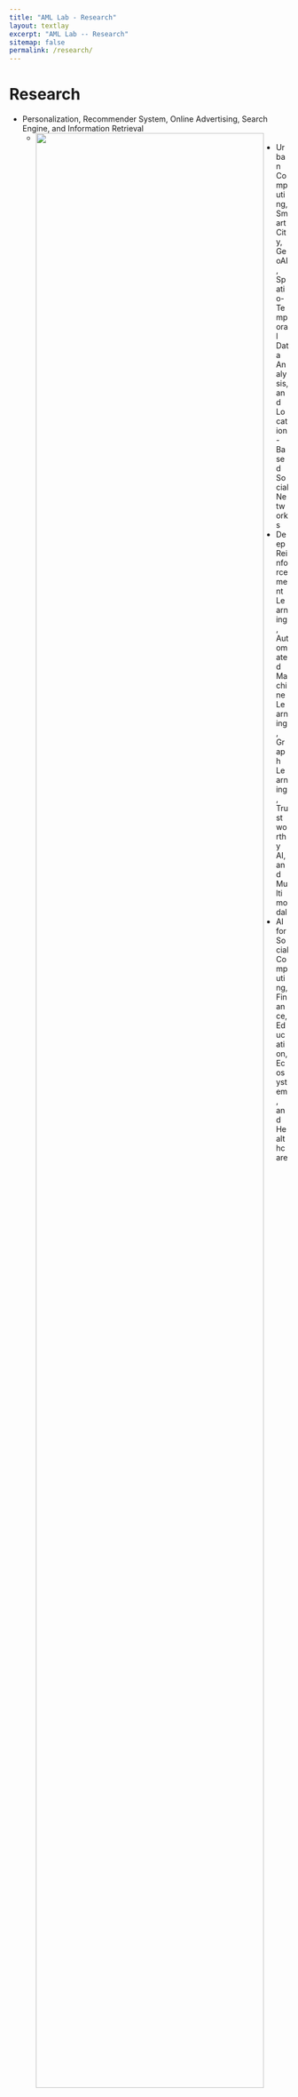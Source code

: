 ```yaml
---
title: "AML Lab - Research"
layout: textlay
excerpt: "AML Lab -- Research"
sitemap: false
permalink: /research/
---
```


# Research

- Personalization, Recommender System, Online Advertising, Search Engine, and Information Retrieval
  - <div class="col-sm-3 clearfix"><img src="{{ site.url }}{{ site.baseurl }}/images/respic/rec.jpg" class="img-responsive" width="95%" style="float: left" /></div>
- Urban Computing, Smart City, GeoAI, Spatio-Temporal Data Analysis, and Location-Based Social Networks
- Deep Reinforcement Learning, Automated Machine Learning, Graph Learning, Trustworthy AI, and Multimodal
- AI for Social Computing, Finance, Education, Ecosystem, and Healthcare
